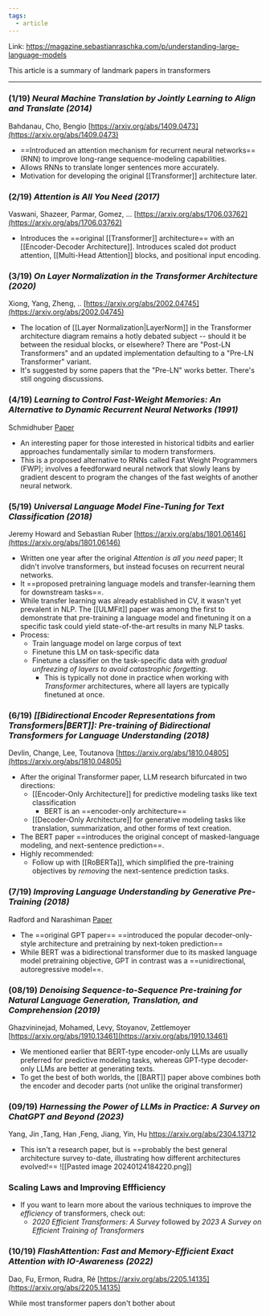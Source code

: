 ```yaml
---
tags:
  - article
---
```

Link: https://magazine.sebastianraschka.com/p/understanding-large-language-models

This article is a summary of landmark papers in transformers

---------
### (1/19) *Neural Machine Translation by Jointly Learning to Align and Translate (2014)*
Bahdanau, Cho, Bengio
[https://arxiv.org/abs/1409.0473](https://arxiv.org/abs/1409.0473)
- ==Introduced an attention mechanism for recurrent neural networks== (RNN) to improve long-range sequence-modeling capabilities.
- Allows RNNs to translate longer sentences more accurately.
- Motivation for developing the original [[Transformer]] architecture later.

### (2/19) *Attention is All You Need (2017)*
Vaswani, Shazeer, Parmar, Gomez, ...
[https://arxiv.org/abs/1706.03762](https://arxiv.org/abs/1706.03762)
- Introduces the ==original [[Transformer]] architecture== with an [[Encoder-Decoder Architecture]]. Introduces scaled dot product attention, [[Multi-Head Attention]] blocks, and positional input encoding.

### (3/19) *On Layer Normalization in the Transformer Architecture (2020)*
Xiong, Yang, Zheng, ..
[https://arxiv.org/abs/2002.04745](https://arxiv.org/abs/2002.04745)
- The location of [[Layer Normalization|LayerNorm]] in the Transformer architecture diagram remains a hotly debated subject -- should it be between the residual blocks, or elsewhere? There are "Post-LN Transformers" and an updated implementation defaulting to a "Pre-LN Transformer" variant.
- It's suggested by some papers that the "Pre-LN" works better. There's still ongoing discussions.


### (4/19) *Learning to Control Fast-Weight Memories: An Alternative to Dynamic Recurrent Neural Networks (1991)*
Schmidhuber
[Paper](https://www.semanticscholar.org/paper/Learning-to-Control-Fast-Weight-Memories%3A-An-to-Schmidhuber/bc22e87a26d020215afe91c751e5bdaddd8e4922)
- An interesting paper for those interested in historical tidbits and earlier approaches  fundamentally similar to modern transformers.
- This is a proposed alternative to RNNs called Fast Weight Programmers (FWP); involves a feedforward neural network that slowly leans by gradient descent to program the changes of the fast weights of another neural network.


### (5/19) *Universal Language Model Fine-Tuning for Text Classification (2018)*
Jeremy Howard and Sebastian Ruber
[https://arxiv.org/abs/1801.06146](https://arxiv.org/abs/1801.06146)
- Written one year after the original *Attention is all you need* paper; It didn't involve transformers, but instead focuses on recurrent neural networks.
- It ==proposed pretraining language models and transfer-learning them for downstream tasks==.
- While transfer learning was already established in CV, it wasn't yet prevalent in NLP. The [[ULMFit]] paper was among the first to demonstrate that pre-training a language model and finetuning it on a specific task could yield state-of-the-art results in many NLP tasks.
- Process:
	- Train language model on large corpus of text
	- Finetune this LM on task-specific data
	- Finetune a classifier on the task-specific data with *gradual unfreezing of layers to avoid catastrophic forgetting*.
		- This is typically not done in practice when working with *Transformer* architectures, where all layers are typically finetuned at once.

### (6/19) *[[Bidirectional Encoder Representations from Transformers|BERT]]: Pre-training of Bidirectional Transformers for Language Understanding (2018)*
Devlin, Change, Lee, Toutanova
[https://arxiv.org/abs/1810.04805](https://arxiv.org/abs/1810.04805)
- After the original Transformer paper, LLM research bifurcated in two directions:
	- [[Encoder-Only Architecture]] for predictive modeling tasks like text classification
		- BERT is an ==encoder-only architecture==
	- [[Decoder-Only Architecture]] for generative modeling tasks like translation, summarization, and other forms of text creation.
- The BERT paper ==introduces the original concept of masked-language modeling, and next-sentence prediction==.
- Highly recommended:
	- Follow up with [[RoBERTa]], which simplified the pre-training objectives by *removing* the next-sentence prediction tasks.

### (7/19) *Improving Language Understanding by Generative Pre-Training (2018)*
Radford and Narashiman
[Paper](https://www.semanticscholar.org/paper/Improving-Language-Understanding-by-Generative-Radford-Narasimhan/cd18800a0fe0b668a1cc19f2ec95b5003d0a5035)
- The ==original GPT paper== ==introduced the popular decoder-only-style architecture and pretraining by next-token prediction== 
- While BERT was a bidirectional transformer due to its masked language model pretraining objective, GPT in contrast was a ==unidirectional, autoregressive model==.


### (08/19) *Denoising Sequence-to-Sequence Pre-training for Natural Language Generation, Translation, and Comprehension (2019)*
Ghazvininejad, Mohamed, Levy, Stoyanov, Zettlemoyer
[https://arxiv.org/abs/1910.13461](https://arxiv.org/abs/1910.13461)
- We mentioned earlier that BERT-type encoder-only LLMs are usually preferred for predictive modeling tasks, whereas GPT-type decoder-only LLMs are better at generating texts.
- To get the best of both worlds, the [[BART]] paper above combines both the encoder and decoder parts (not unlike the original transformer)

### (09/19) *Harnessing the Power of LLMs in Practice: A Survey on ChatGPT and Beyond (2023)*
Yang, Jin ,Tang, Han ,Feng, Jiang, Yin, Hu
https://arxiv.org/abs/2304.13712
- This isn't a research paper, but is ==probably the best general architecture survey to-date, illustrating how different architectures evolved!==
![[Pasted image 20240124184220.png]]


### Scaling Laws and Improving Effficiency
- If you want to learn more about the various techniques to improve the *efficiency* of transformers, check out:
	- *2020 Efficient Transformers: A Survey* followed by *2023 A Survey on Efficient Training of Transformers*


### (10/19) *FlashAttention: Fast and Memory-Efficient Exact Attention with IO-Awareness (2022)*
Dao, Fu, Ermon, Rudra, Ré
[https://arxiv.org/abs/2205.14135](https://arxiv.org/abs/2205.14135)

While most transformer papers don't bother about 